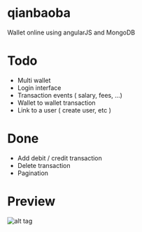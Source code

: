 qianbaoba
=========

Wallet online using angularJS and MongoDB


Todo
=====
- Multi wallet 
- Login interface
- Transaction events ( salary, fees, ...)
- Wallet to wallet transaction
- Link to a user ( create user, etc )

Done
====
- Add debit / credit transaction
- Delete transaction
- Pagination

Preview
=======
![alt tag](http://image.noelshack.com/fichiers/2014/22/1401644263-wallet-page.png)
